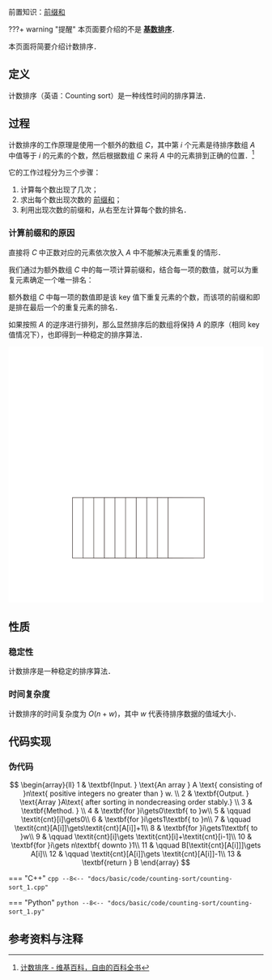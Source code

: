 前置知识：[前缀和](./prefix-sum.md)

???+ warning "提醒"
    本页面要介绍的不是 [**基数排序**](./radix-sort.md)．

本页面将简要介绍计数排序．

## 定义

计数排序（英语：Counting sort）是一种线性时间的排序算法．

## 过程

计数排序的工作原理是使用一个额外的数组 $C$，其中第 $i$ 个元素是待排序数组 $A$ 中值等于 $i$ 的元素的个数，然后根据数组 $C$ 来将 $A$ 中的元素排到正确的位置．[^ref1]

它的工作过程分为三个步骤：

1.  计算每个数出现了几次；
2.  求出每个数出现次数的 [前缀和](./prefix-sum.md)；
3.  利用出现次数的前缀和，从右至左计算每个数的排名．

### 计算前缀和的原因

直接将 $C$ 中正数对应的元素依次放入 $A$ 中不能解决元素重复的情形．

我们通过为额外数组 $C$ 中的每一项计算前缀和，结合每一项的数值，就可以为重复元素确定一个唯一排名：

额外数组 $C$ 中每一项的数值即是该 key 值下重复元素的个数，而该项的前缀和即是排在最后一个的重复元素的排名．

如果按照 $A$ 的逆序进行排列，那么显然排序后的数组将保持 $A$ 的原序（相同 key 值情况下），也即得到一种稳定的排序算法．

![counting sort animate example](images/counting-sort-animate.svg)

## 性质

### 稳定性

计数排序是一种稳定的排序算法．

### 时间复杂度

计数排序的时间复杂度为 $O(n+w)$，其中 $w$ 代表待排序数据的值域大小．

## 代码实现

### 伪代码

$$
\begin{array}{ll}
1 & \textbf{Input. } \text{An array } A \text{ consisting of }n\text{ positive integers no greater than } w. \\
2 & \textbf{Output. } \text{Array }A\text{ after sorting in nondecreasing order stably.} \\
3 & \textbf{Method. }  \\
4 & \textbf{for }i\gets0\textbf{ to }w\\
5 & \qquad \textit{cnt}[i]\gets0\\
6 & \textbf{for }i\gets1\textbf{ to }n\\
7 & \qquad \textit{cnt}[A[i]]\gets\textit{cnt}[A[i]]+1\\
8 & \textbf{for }i\gets1\textbf{ to }w\\
9 & \qquad \textit{cnt}[i]\gets \textit{cnt}[i]+\textit{cnt}[i-1]\\
10 & \textbf{for }i\gets n\textbf{ downto }1\\
11 & \qquad B[\textit{cnt}[A[i]]]\gets A[i]\\
12 & \qquad \textit{cnt}[A[i]]\gets \textit{cnt}[A[i]]-1\\
13 & \textbf{return } B
\end{array}
$$

=== "C++"
    ```cpp
    --8<-- "docs/basic/code/counting-sort/counting-sort_1.cpp"
    ```

=== "Python"
    ```python
    --8<-- "docs/basic/code/counting-sort/counting-sort_1.py"
    ```

## 参考资料与注释

[^ref1]: [计数排序 - 维基百科，自由的百科全书](https://zh.wikipedia.org/wiki/%E8%AE%A1%E6%95%B0%E6%8E%92%E5%BA%8F)
